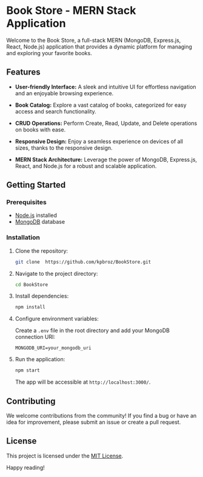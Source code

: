 # Book Store - MERN Stack Application

Welcome to the Book Store, a full-stack MERN (MongoDB, Express.js, React, Node.js) application that provides a dynamic platform for managing and exploring your favorite books.

## Features

- **User-friendly Interface:** A sleek and intuitive UI for effortless navigation and an enjoyable browsing experience.

- **Book Catalog:** Explore a vast catalog of books, categorized for easy access and search functionality.

- **CRUD Operations:** Perform Create, Read, Update, and Delete operations on books with ease.

- **Responsive Design:** Enjoy a seamless experience on devices of all sizes, thanks to the responsive design.

- **MERN Stack Architecture:** Leverage the power of MongoDB, Express.js, React, and Node.js for a robust and scalable application.

## Getting Started

### Prerequisites

- [Node.js](https://nodejs.org/) installed
- [MongoDB](https://www.mongodb.com/) database

### Installation

1. Clone the repository:

    ```bash
    git clone  https://github.com/kpbroz/BookStore.git
    ```

2. Navigate to the project directory:

    ```bash
    cd BookStore
    ```

3. Install dependencies:

    ```bash
    npm install
    ```

4. Configure environment variables:

    Create a `.env` file in the root directory and add your MongoDB connection URI:

    ```env
    MONGODB_URI=your_mongodb_uri
    ```

5. Run the application:

    ```bash
    npm start
    ```

    The app will be accessible at `http://localhost:3000/`.

## Contributing

We welcome contributions from the community! If you find a bug or have an idea for improvement, please submit an issue or create a pull request.

## License

This project is licensed under the [MIT License](LICENSE).

Happy reading!
